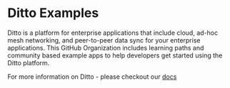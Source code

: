 # Ditto Examples

Ditto is a platform for enterprise applications that include cloud, ad-hoc mesh networking, and peer-to-peer data sync for your enterprise applications.  This GitHub Organization includes learning paths and community based example apps to help developers get started using the Ditto platform.

For more information on Ditto - please checkout our [docs](https://docs.ditto.live/)
